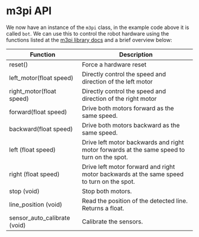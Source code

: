 # m3pi API

We now have an instance of the `m3pi` class, in the example code above it is called `bot`. We can use this to control the robot hardware using the functions listed at the [m3pi library docs](https://os.mbed.com/users/chris/code/m3pi/docs/4b7d6ea9b35b/classm3pi.html) and a brief overview below:

| Function                     | Description                                                                                 |
|------------------------------|---------------------------------------------------------------------------------------------|
| reset()                      | Force a hardware reset                                                                      |
| left_motor(float speed)      | Directly control the speed and direction of the left motor                                  |
| right_motor(float speed)     | Directly control the speed and direction of the right motor                                 |
| forward(float speed)         | Drive both motors forward as the same speed.                                                |
| backward(float speed)        | Drive both motors backward as the same speed.                                               |
| left (float speed)           | Drive left motor backwards and right motor forwards at the same speed to turn on the spot.  |
| right (float speed)          | Drive left motor forward and right motor backwards at the same speed to turn on the spot.   |
| stop (void)                  | Stop both motors.                                                                           |
| line_position (void)         | Read the position of the detected line. Returns a float.                                    |
| sensor_auto_calibrate (void) | Calibrate the sensors.                                                                      |
